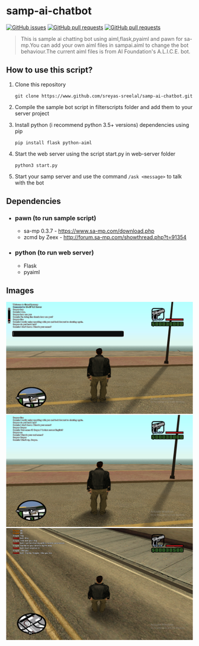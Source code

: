 # samp-ai-chatbot
[![GitHub issues](https://img.shields.io/github/issues/Sreyas-Sreelal/samp-ai-chatbot.svg)]() [![GitHub pull requests](https://img.shields.io/github/issues-pr-raw/sreyas-sreelal/samp-ai-chatbot.svg)]() [![GitHub pull requests](https://img.shields.io/github/license/sreyas-sreelal/samp-ai-chatbot.svg)]()
>This is  sample ai chatting bot using aiml,flask,pyaiml and pawn for sa-mp.You can add your own aiml files in sampai.aiml to change the bot behaviour.The current aiml files is from AI Foundation's A.L.I.C.E. bot.
## How to use this script?
1. Clone this repository
   ```
   git clone https://www.github.com/sreyas-sreelal/samp-ai-chatbot.git
   ``` 
2. Compile the sample bot script in filterscripts folder and add them to your server project
3. Install python (i recommend python 3.5+ versions) dependencies using pip

    ```
    pip install flask python-aiml
    ```
4. Start the web server using the script start.py in web-server folder

    ```
    python3 start.py
    ```
5. Start your samp server and use the command `/ask <message>` to talk with the bot
## Dependencies
* ### pawn (to run sample script)
  * sa-mp 0.3.7  - https://www.sa-mp.com/download.php
  * zcmd by Zeex - http://forum.sa-mp.com/showthread.php?t=91354
* ### python (to run web server)
  * Flask
  * pyaiml
## Images
![alt text](https://github.com/Sreyas-Sreelal/samp-ai-chatbot/blob/master/pics/pic1.png?raw=true "Pic 1")
![alt text](https://github.com/Sreyas-Sreelal/samp-ai-chatbot/blob/master/pics/pic2.png?raw=true "Pic 2")
![alt text](https://github.com/Sreyas-Sreelal/samp-ai-chatbot/blob/master/pics/pic3.png?raw=true "Pic 3")

